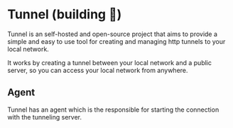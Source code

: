# Tunnel (building 🚧)

Tunnel is an self-hosted and open-source project that aims to provide a simple and easy to use tool for creating and managing http tunnels to your local network.

It works by creating a tunnel between your local network and a public server, so you can access your local network from anywhere. 


## Agent
Tunnel has an agent which is the responsible for starting the connection with the tunneling 
server.

